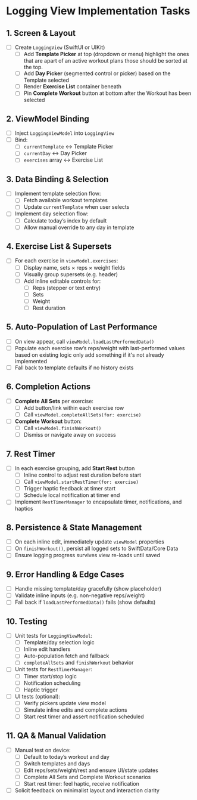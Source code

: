 # Logging View Implementation Tasks

## 1. Screen & Layout  
- [ ] Create `LoggingView` (SwiftUI or UIKit)   
  - [ ] Add **Template Picker** at top (dropdown or menu) highlight the ones that are apart of an active workout plans those should be sorted at the top. 
  - [ ] Add **Day Picker** (segmented control or picker) based on the Template selected  
  - [ ] Render **Exercise List** container beneath  
  - [ ] Pin **Complete Workout** button at bottom after the Workout has been selected 

## 2. ViewModel Binding  
- [ ] Inject `LoggingViewModel` into `LoggingView`  
- [ ] Bind:  
  - [ ] `currentTemplate` ↔ Template Picker  
  - [ ] `currentDay` ↔ Day Picker  
  - [ ] `exercises` array ↔ Exercise List  

## 3. Data Binding & Selection  
- [ ] Implement template selection flow:  
  - [ ] Fetch available workout templates  
  - [ ] Update `currentTemplate` when user selects  
- [ ] Implement day selection flow:  
  - [ ] Calculate today’s index by default  
  - [ ] Allow manual override to any day in template  

## 4. Exercise List & Supersets  
- [ ] For each exercise in `viewModel.exercises`:  
  - [ ] Display name, sets × reps × weight fields  
  - [ ] Visually group supersets (e.g. header)  
  - [ ] Add inline editable controls for:  
    - [ ] Reps (stepper or text entry)  
    - [ ] Sets  
    - [ ] Weight  
    - [ ] Rest duration  

## 5. Auto-Population of Last Performance  
- [ ] On view appear, call `viewModel.loadLastPerformedData()`  
- [ ] Populate each exercise row’s reps/weight with last-performed values based on existing logic only add something if it's not already implemented 
- [ ] Fall back to template defaults if no history exists  

## 6. Completion Actions  
- [ ] **Complete All Sets** per exercise:  
  - [ ] Add button/link within each exercise row  
  - [ ] Call `viewModel.completeAllSets(for: exercise)`  
- [ ] **Complete Workout** button:  
  - [ ] Call `viewModel.finishWorkout()`  
  - [ ] Dismiss or navigate away on success  

## 7. Rest Timer  
- [ ] In each exercise grouping, add **Start Rest** button  
  - [ ] Inline control to adjust rest duration before start  
  - [ ] Call `viewModel.startRestTimer(for: exercise)`  
  - [ ] Trigger haptic feedback at timer start  
  - [ ] Schedule local notification at timer end  
- [ ] Implement `RestTimerManager` to encapsulate timer, notifications, and haptics  

## 8. Persistence & State Management  
- [ ] On each inline edit, immediately update `viewModel` properties  
- [ ] On `finishWorkout()`, persist all logged sets to SwiftData/Core Data  
- [ ] Ensure logging progress survives view re-loads until saved  

## 9. Error Handling & Edge Cases  
- [ ] Handle missing template/day gracefully (show placeholder)  
- [ ] Validate inline inputs (e.g. non-negative reps/weight)  
- [ ] Fall back if `loadLastPerformedData()` fails (show defaults)  

## 10. Testing  
- [ ] Unit tests for `LoggingViewModel`:  
  - [ ] Template/day selection logic  
  - [ ] Inline edit handlers  
  - [ ] Auto-population fetch and fallback  
  - [ ] `completeAllSets` and `finishWorkout` behavior  
- [ ] Unit tests for `RestTimerManager`:  
  - [ ] Timer start/stop logic  
  - [ ] Notification scheduling  
  - [ ] Haptic trigger  
- [ ] UI tests (optional):  
  - [ ] Verify pickers update view model  
  - [ ] Simulate inline edits and complete actions  
  - [ ] Start rest timer and assert notification scheduled  

## 11. QA & Manual Validation  
- [ ] Manual test on device:  
  - [ ] Default to today’s workout and day  
  - [ ] Switch templates and days  
  - [ ] Edit reps/sets/weight/rest and ensure UI/state updates  
  - [ ] Complete All Sets and Complete Workout scenarios  
  - [ ] Start rest timer: feel haptic, receive notification  
- [ ] Solicit feedback on minimalist layout and interaction clarity  